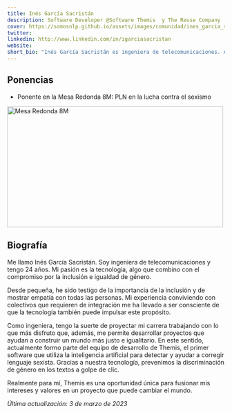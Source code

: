 ```yaml
---
title: Inés García Sacristán 
description: Software Developer @Software Themis  y The Reuse Company
cover: https://somosnlp.github.io/assets/images/comunidad/ines_garcia_sacristan.png
twitter: 
linkedin: http://www.linkedin.com/in/igarciasacristan
website: 
short_bio: "Inés García Sacristán es ingeniera de telecomunicaciones. A sus 24 años ha logrado fusionar sus dos pasiones: desarrollar software y mostrar su compromiso por la inclusión y la igualdad de género. Actualmente, forma parte del equipo de desarrollo de Themis, el primer software de procesamiento del lenguaje natural que convierte texto a lenguaje inclusivo. Su desempeño demuestra que es posible hacer tecnologías socialmente responsables, y es que este es un universo en el que las mujeres tienen mucho que aportar."
---
```


## Ponencias

- Ponente en la Mesa Redonda 8M: PLN en la lucha contra el sexismo

<a href="https://www.youtube.com/watch?v=5fOiLWXQ78c&list=PLTA-KAy8nxaCGGYz5CWiLZNzc31ilPDyI"
    target="_blank">
    <img alt="Mesa Redonda 8M" width="500" height="280"
        src="https://somosnlp.github.io/assets/images/eventos/230309_mesa_redonda_8m.jpg" />
</a>

## Biografía

Me llamo Inés García Sacristán. Soy ingeniera de telecomunicaciones y tengo 24 años. Mi pasión es la tecnología, algo que combino con el compromiso por la inclusión e igualdad de género. 

Desde pequeña, he sido testigo de la importancia de la inclusión y de mostrar empatía con todas las personas. Mi experiencia conviviendo con colectivos que requieren de integración me ha llevado a ser consciente de que la tecnología también puede impulsar este propósito. 

Como ingeniera, tengo la suerte de proyectar mi carrera trabajando con lo que más disfruto que, además, me permite desarrollar proyectos que ayudan a construir un mundo más justo e igualitario. En este sentido, actualmente formo parte del equipo de desarrollo de Themis, el primer software que utiliza la inteligencia artificial para detectar y ayudar a corregir lenguaje sexista. Gracias a nuestra tecnología, prevenimos la discriminación de género en los textos a golpe de clic.

Realmente para mí, Themis es una oportunidad única para fusionar mis intereses y valores en un proyecto que puede cambiar el mundo.

*Última actualización: 3 de marzo de 2023*
